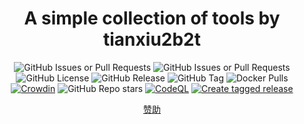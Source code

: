 <div align="center">

# A simple collection of tools by tianxiu2b2t

![GitHub Issues or Pull Requests](https://img.shields.io/github/issues-pr/tianxiu2b2t/py-tianxiu2b2t)
![GitHub Issues or Pull Requests](https://img.shields.io/github/issues/tianxiu2b2t/py-tianxiu2b2t)
![GitHub License](https://img.shields.io/github/license/tianxiu2b2t/py-tianxiu2b2t)
![GitHub Release](https://img.shields.io/github/v/release/tianxiu2b2t/py-tianxiu2b2t)
![GitHub Tag](https://img.shields.io/github/v/tag/tianxiu2b2t/py-tianxiu2b2t)
![Docker Pulls](https://img.shields.io/docker/pulls/silianz/py-tianxiu2b2t)
[![Crowdin](https://badges.crowdin.net/py-tianxiu2b2t-site/localized.svg)](https://crowdin.com/project/py-tianxiu2b2t-site)
![GitHub Repo stars](https://img.shields.io/github/stars/tianxiu2b2t/py-tianxiu2b2t)
[![CodeQL](https://github.com/tianxiu2b2t/py-tianxiu2b2t/actions/workflows/github-code-scanning/codeql/badge.svg)](https://github.com/tianxiu2b2t/py-tianxiu2b2t/actions/workflows/github-code-scanning/codeql)
[![Create tagged release](https://github.com/tianxiu2b2t/py-tianxiu2b2t/actions/workflows/build_and_publish.yml/badge.svg)](https://github.com/tianxiu2b2t/py-tianxiu2b2t/actions/workflows/build_and_publish.yml)

[赞助](https://afdian.net/a/atianxiua)